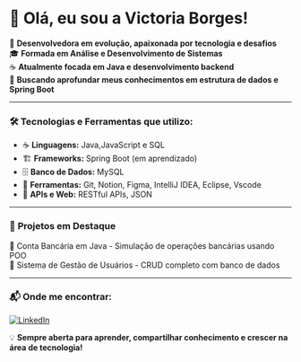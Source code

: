 # 👋 Olá, eu sou a Victoria Borges! 

🚀 **Desenvolvedora em evolução, apaixonada por tecnologia e desafios**  
🎓 **Formada em Análise e Desenvolvimento de Sistemas**  
☕ **Atualmente focada em Java e desenvolvimento backend**  
📌 **Buscando aprofundar meus conhecimentos em estrutura de dados e Spring Boot**  

---

### 🛠️ **Tecnologias e Ferramentas que utilizo:**  
- ☕ **Linguagens:** Java,JavaScript e SQL  
- 🏗️ **Frameworks:** Spring Boot (em aprendizado)  
- 🗄️ **Banco de Dados:** MySQL
- 🔧 **Ferramentas:** Git, Notion, Figma, IntelliJ IDEA, Eclipse, Vscode
- 📡 **APIs e Web:** RESTful APIs, JSON  

---

### 📌 **Projetos em Destaque**  
🔹 Conta Bancária em Java - Simulação de operações bancárias usando POO  
🔹 Sistema de Gestão de Usuários - CRUD completo com banco de dados  


---

### 📬 **Onde me encontrar:**  
[![LinkedIn](https://img.shields.io/badge/LinkedIn-000?style=for-the-badge&logo=linkedin&logoColor=blue)](https://www.linkedin.com/in/victoria-borges-7148ba1a1/)  


💡 **Sempre aberta para aprender, compartilhar conhecimento e crescer na área de tecnologia!**  
